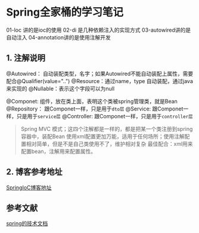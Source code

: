 # Spring全家桶的学习笔记
01-loc 讲的是ioc的使用
02-di 是几种依赖注入的实现方式
03-autowired讲的是自动注入
04-annotation讲的是使用注解开发


## 1. 注解说明
@Autowired： 自动装配类型，名字；如果Autowired不能自动装配上属性，需要配合@Qualifier(value="..")
@Resource：通过name，type 自动装配，通过java来实现的
@Nullable：表示这个字段可以为null

@Componet: 组件，放在类上面，表明这个类被spring管理类，就是Bean
@Repository： 跟Componet一样，只是用于`dto层`
@Service: 跟Componet一样，只是用于`service层`
@Controller: 跟Componet一样，只是用于`controller层`
> Spring MVC 模式；这四个注解都是一样的，都是把某一个类注册到spring容器中，装配Bean
> 使用xml配置更加万能，适用于任何场所；使用注解配置相对简单，但是不是自己类使用不了，维护相对复杂
> 最佳配合：xml用来配置bean，注解用来配置属性。

## 2. 博客参考地址
[SpringIoC博客地址](http://ljh.gold/spring-ioc/)
## 参考文献
[spring的技术文档](https://docs.spring.io/spring/docs/current/spring-framework-reference/core.html)



